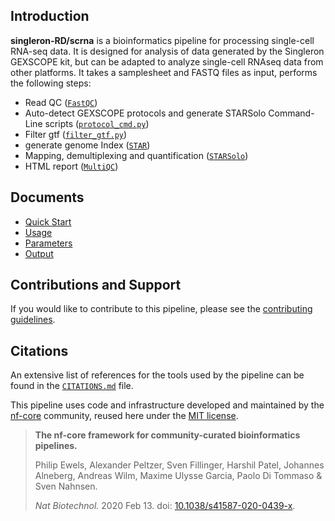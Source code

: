 ## Introduction

**singleron-RD/scrna** is a bioinformatics pipeline for processing single-cell RNA-seq data. It is designed for analysis of data generated by the Singleron GEXSCOPE kit, but can be adapted to analyze single-cell RNAseq data from other platforms.
It takes a samplesheet and FASTQ files as input, performs the following steps:

- Read QC ([`FastQC`](https://www.bioinformatics.babraham.ac.uk/projects/fastqc/))
- Auto-detect GEXSCOPE protocols and generate STARSolo Command-Line scripts ([`protocol_cmd.py`](./bin/protocol_cmd.py))
- Filter gtf ([`filter_gtf.py`](./bin/filter_gtf.py))
- generate genome Index ([`STAR`](https://github.com/alexdobin/STAR/))
- Mapping, demultiplexing and quantification ([`STARSolo`](https://github.com/alexdobin/STAR/blob/master/docs/STARsolo.md))
- HTML report ([`MultiQC`](http://multiqc.info/))

## Documents

- [Quick Start](./docs/quickstart.md)
- [Usage](./docs/usage.md)
- [Parameters](./docs/parameters.md)
- [Output](./docs/output.md)

## Contributions and Support

If you would like to contribute to this pipeline, please see the [contributing guidelines](.github/CONTRIBUTING.md).

## Citations

An extensive list of references for the tools used by the pipeline can be found in the [`CITATIONS.md`](CITATIONS.md) file.

This pipeline uses code and infrastructure developed and maintained by the [nf-core](https://nf-co.re) community, reused here under the [MIT license](https://github.com/nf-core/tools/blob/master/LICENSE).

> **The nf-core framework for community-curated bioinformatics pipelines.**
>
> Philip Ewels, Alexander Peltzer, Sven Fillinger, Harshil Patel, Johannes Alneberg, Andreas Wilm, Maxime Ulysse Garcia, Paolo Di Tommaso & Sven Nahnsen.
>
> _Nat Biotechnol._ 2020 Feb 13. doi: [10.1038/s41587-020-0439-x](https://dx.doi.org/10.1038/s41587-020-0439-x).
